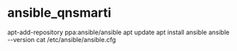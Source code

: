 # ansible_qnsmarti

apt-add-repository ppa:ansible/ansible
apt update
apt install ansible
ansible --version
cat /etc/ansible/ansible.cfg
